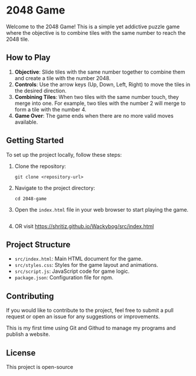 # 2048 Game

Welcome to the 2048 Game! This is a simple yet addictive puzzle game where the objective is to combine tiles with the same number to reach the 2048 tile.

## How to Play

1. **Objective**: Slide tiles with the same number together to combine them and create a tile with the number 2048.
2. **Controls**: Use the arrow keys (Up, Down, Left, Right) to move the tiles in the desired direction.
3. **Combining Tiles**: When two tiles with the same number touch, they merge into one. For example, two tiles with the number 2 will merge to form a tile with the number 4.
4. **Game Over**: The game ends when there are no more valid moves available.

## Getting Started

To set up the project locally, follow these steps:

1. Clone the repository:
   ```
   git clone <repository-url>
   ```
2. Navigate to the project directory:
   ```
   cd 2048-game
   ```
3. Open the `index.html` file in your web browser to start playing the game.
   ```
4. OR visit https://shritiz.github.io/Wackybog/src/index.html

## Project Structure

- `src/index.html`: Main HTML document for the game.
- `src/styles.css`: Styles for the game layout and animations.
- `src/script.js`: JavaScript code for game logic.
- `package.json`: Configuration file for npm.

## Contributing

If you would like to contribute to the project, feel free to submit a pull request or open an issue for any suggestions or improvements.

This is my first time using Git and Githud to manage my programs and publish a website. 

## License

This project is open-source 